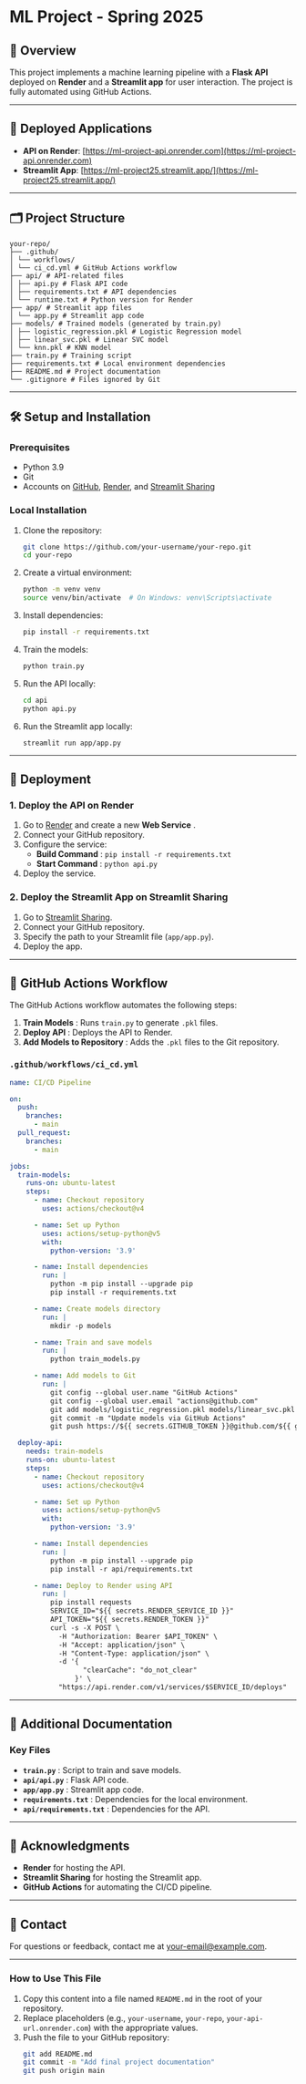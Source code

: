 # ML Project - Spring 2025

## 📝 Overview

This project implements a machine learning pipeline with a **Flask API** deployed on **Render** and a **Streamlit app** for user interaction. The project is fully automated using GitHub Actions.

---

## 🚀 Deployed Applications

- **API on Render**: [https://ml-project-api.onrender.com](https://ml-project-api.onrender.com)
- **Streamlit App**: [https://ml-project25.streamlit.app/](https://ml-project25.streamlit.app/)

---
## 🗂 Project Structure
```
your-repo/
├── .github/
│ └── workflows/
│ └── ci_cd.yml # GitHub Actions workflow
├── api/ # API-related files
│ ├── api.py # Flask API code
│ ├── requirements.txt # API dependencies
│ └── runtime.txt # Python version for Render
├── app/ # Streamlit app files
│ └── app.py # Streamlit app code
├── models/ # Trained models (generated by train.py)
│ ├── logistic_regression.pkl # Logistic Regression model
│ ├── linear_svc.pkl # Linear SVC model
│ └── knn.pkl # KNN model
├── train.py # Training script
├── requirements.txt # Local environment dependencies
├── README.md # Project documentation
└── .gitignore # Files ignored by Git

```
---

## 🛠 Setup and Installation

### Prerequisites

- Python 3.9
- Git
- Accounts on [GitHub](https://github.com), [Render](https://render.com), and [Streamlit Sharing](https://share.streamlit.io)

### Local Installation

1. Clone the repository:
   ```bash
   git clone https://github.com/your-username/your-repo.git
   cd your-repo
    ```

2. Create a virtual environment:
 
   ```bash
   python -m venv venv
   source venv/bin/activate  # On Windows: venv\Scripts\activate
   ```
3. Install dependencies:

   ```bash
   pip install -r requirements.txt
   ```
4. Train the models:
 
   ```bash
   python train.py
   ```
5. Run the API locally:
   ```bash
   cd api
   python api.py
   ```
6. Run the Streamlit app locally:

   ```
   streamlit run app/app.py
   ```

---

## 🚀 Deployment

### 1. Deploy the API on Render

1. Go to [Render](https://render.com/) and create a new  **Web Service** .
2. Connect your GitHub repository.
3. Configure the service:
   * **Build Command** : `pip install -r requirements.txt`
   * **Start Command** : `python api.py`
4. Deploy the service.

### 2. Deploy the Streamlit App on Streamlit Sharing

1. Go to [Streamlit Sharing](https://share.streamlit.io/).
2. Connect your GitHub repository.
3. Specify the path to your Streamlit file (`app/app.py`).
4. Deploy the app.

---

## 🤖 GitHub Actions Workflow

The GitHub Actions workflow automates the following steps:

1. **Train Models** : Runs `train.py` to generate `.pkl` files.
2. **Deploy API** : Deploys the API to Render.
3. **Add Models to Repository** : Adds the `.pkl` files to the Git repository.

### `.github/workflows/ci_cd.yml`



```yaml
name: CI/CD Pipeline

on:
  push:
    branches:
      - main
  pull_request:
    branches:
      - main

jobs:
  train-models:
    runs-on: ubuntu-latest
    steps:
      - name: Checkout repository
        uses: actions/checkout@v4

      - name: Set up Python
        uses: actions/setup-python@v5
        with:
          python-version: '3.9'

      - name: Install dependencies
        run: |
          python -m pip install --upgrade pip
          pip install -r requirements.txt

      - name: Create models directory
        run: |
          mkdir -p models

      - name: Train and save models
        run: |
          python train_models.py

      - name: Add models to Git
        run: |
          git config --global user.name "GitHub Actions"
          git config --global user.email "actions@github.com"
          git add models/logistic_regression.pkl models/linear_svc.pkl models/knn.pkl
          git commit -m "Update models via GitHub Actions"
          git push https://${{ secrets.GITHUB_TOKEN }}@github.com/${{ github.repository }}.git main

  deploy-api:
    needs: train-models
    runs-on: ubuntu-latest
    steps:
      - name: Checkout repository
        uses: actions/checkout@v4

      - name: Set up Python
        uses: actions/setup-python@v5
        with:
          python-version: '3.9'

      - name: Install dependencies
        run: |
          python -m pip install --upgrade pip
          pip install -r api/requirements.txt

      - name: Deploy to Render using API
        run: |
          pip install requests
          SERVICE_ID="${{ secrets.RENDER_SERVICE_ID }}"
          API_TOKEN="${{ secrets.RENDER_TOKEN }}"
          curl -s -X POST \
            -H "Authorization: Bearer $API_TOKEN" \
            -H "Accept: application/json" \
            -H "Content-Type: application/json" \
            -d '{
                  "clearCache": "do_not_clear"
                }' \
            "https://api.render.com/v1/services/$SERVICE_ID/deploys"
```

---

## 📄 Additional Documentation

### Key Files

* **`train.py`** : Script to train and save models.
* **`api/api.py`** : Flask API code.
* **`app/app.py`** : Streamlit app code.
* **`requirements.txt`** : Dependencies for the local environment.
* **`api/requirements.txt`** : Dependencies for the API.

---

## 🙏 Acknowledgments

* **Render** for hosting the API.
* **Streamlit Sharing** for hosting the Streamlit app.
* **GitHub Actions** for automating the CI/CD pipeline.

---

## 📧 Contact

For questions or feedback, contact me at [your-email@example.com](https://mailto:your-email@example.com/).



---

### **How to Use This File**

1. Copy this content into a file named `README.md` in the root of your repository.
2. Replace placeholders (e.g., `your-username`, `your-repo`, `your-api-url.onrender.com`) with the appropriate values.
3. Push the file to your GitHub repository:
   ```bash
   git add README.md
   git commit -m "Add final project documentation"
   git push origin main
```
